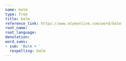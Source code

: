 ```yaml
---
name: balm
type: free
title: balm
reference_link: https://www.etymonline.com/word/balm
root_name: 
root_language: 
denotation: 
word_sums:
- sum: 'Balm + '
  respelling: balm
---
```

